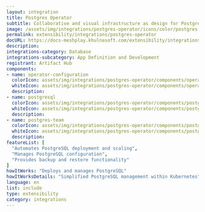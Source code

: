 ```yaml
---
layout: integration
title: Postgres Operator
subtitle: Collaborative and visual infrastructure as design for Postgres Operator
image: /assets/img/integrations/postgres-operator/icons/color/postgres-operator-color.svg
permalink: extensibility/integrations/postgres-operator
docURL: https://docs-meshplay.khulnasoft.com/extensibility/integrations/postgres-operator
description: 
integrations-category: Database
integrations-subcategory: App Definition and Development
registrant: Artifact Hub
components: 
- name: operator-configuration
  colorIcon: assets/img/integrations/postgres-operator/components/operator-configuration/icons/color/operator-configuration-color.svg
  whiteIcon: assets/img/integrations/postgres-operator/components/operator-configuration/icons/white/operator-configuration-white.svg
  description: 
- name: postgresql
  colorIcon: assets/img/integrations/postgres-operator/components/postgresql/icons/color/postgresql-color.svg
  whiteIcon: assets/img/integrations/postgres-operator/components/postgresql/icons/white/postgresql-white.svg
  description: 
- name: postgres-team
  colorIcon: assets/img/integrations/postgres-operator/components/postgres-team/icons/color/postgres-team-color.svg
  whiteIcon: assets/img/integrations/postgres-operator/components/postgres-team/icons/white/postgres-team-white.svg
  description: 
featureList: [
  "Automates PostgreSQL deployment and scaling",
  "Manages PostgreSQL configuration",
  "Provides backup and restore functionality"
]
howItWorks: "Deploys and manages PostgreSQL"
howItWorksDetails: "Simplified PostgreSQL management within Kubernetes"
language: en
list: include
type: extensibility
category: integrations
---
```

